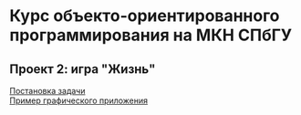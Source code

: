 # Курс объекто-ориентированного программирования на МКН СПбГУ
## Проект 2: игра "Жизнь"

[Постановка задачи](./TASK.md) \
[Пример графического приложения](https://github.com/Nick239/pf-2022-checkers)
